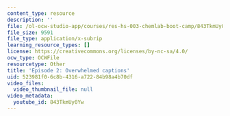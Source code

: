 ```yaml
---
content_type: resource
description: ''
file: /ol-ocw-studio-app/courses/res-hs-003-chemlab-boot-camp/843TkmUy0Yw_captions.webvtt
file_size: 9591
file_type: application/x-subrip
learning_resource_types: []
license: https://creativecommons.org/licenses/by-nc-sa/4.0/
ocw_type: OCWFile
resourcetype: Other
title: 'Episode 2: Overwhelmed captions'
uid: 523981f0-6c8b-4316-a722-84b98a4b70df
video_files:
  video_thumbnail_file: null
video_metadata:
  youtube_id: 843TkmUy0Yw
---
```


